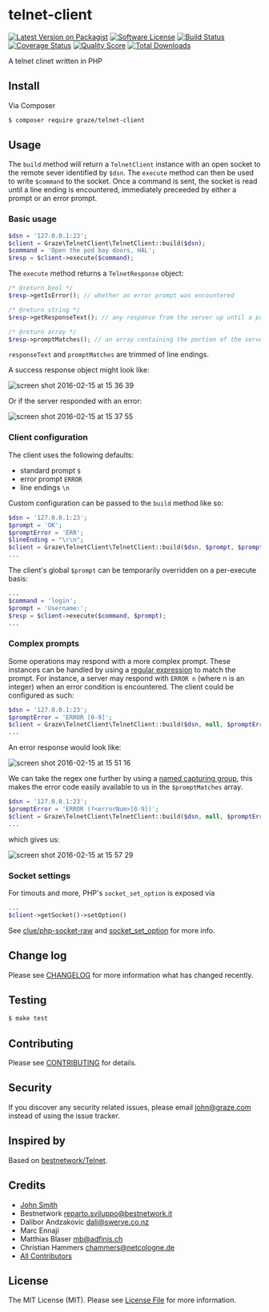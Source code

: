# telnet-client

[![Latest Version on Packagist](https://img.shields.io/packagist/v/graze/telnet-client.svg?style=flat-square)](https://packagist.org/packages/graze/telnet-client)
[![Software License](https://img.shields.io/badge/license-MIT-brightgreen.svg?style=flat-square)](LICENSE.md)
[![Build Status](https://img.shields.io/travis/graze/telnet-client/master.svg?style=flat-square)](https://travis-ci.org/graze/telnet-client)
[![Coverage Status](https://img.shields.io/scrutinizer/coverage/g/graze/telnet-client.svg?style=flat-square)](https://scrutinizer-ci.com/g/graze/telnet-client/code-structure)
[![Quality Score](https://img.shields.io/scrutinizer/g/graze/telnet-client.svg?style=flat-square)](https://scrutinizer-ci.com/g/graze/telnet-client)
[![Total Downloads](https://img.shields.io/packagist/dt/graze/telnet-client.svg?style=flat-square)](https://packagist.org/packages/graze/telnet-client)

A telnet clinet written in PHP

## Install

Via Composer

``` bash
$ composer require graze/telnet-client
```

## Usage
The `build` method will return a `TelnetClient` instance with an open socket to the remote sever identified by `$dsn`.
The `execute` method can then be used to write `$command` to the socket. Once a command is sent, the socket is read until a line ending is encountered, immediately preceeded by either a prompt or an error prompt.

### Basic usage
``` php
$dsn = '127.0.0.1:23';
$client = Graze\TelnetClient\TelnetClient::build($dsn);
$command = 'Open the pod bay doors, HAL';
$resp = $client->execute($command);
```

The `execute` method returns a `TelnetResponse` object:

```php
/* @return bool */
$resp->getIsError(); // whether an error prompt was encountered

/* @return string */
$resp->getResponseText(); // any response from the server up until a prompt is encountered

/* @return array */
$resp->promptMatches(); // an array containing the portion of the server's response that caused `execute` to return
```

`responseText` and `promptMatches` are trimmed of line endings.

A success response object might look like:

![screen shot 2016-02-15 at 15 36 39](https://cloud.githubusercontent.com/assets/1314694/13053030/315e5952-d3fa-11e5-8d13-a61ccb135a49.png)

Or if the server responded with an error:

![screen shot 2016-02-15 at 15 37 55](https://cloud.githubusercontent.com/assets/1314694/13053054/400869ac-d3fa-11e5-8bc2-2c0335eaecde.png)

### Client configuration
The client uses the following defaults:
* standard prompt `$`
* error prompt `ERROR`
* line endings `\n`

Custom configuration can be passed to the `build` method like so:
``` php
$dsn = '127.0.0.1:23';
$prompt = 'OK';
$promptError = 'ERR';
$lineEnding = "\r\n";
$client = Graze\TelnetClient\TelnetClient::build($dsn, $prompt, $promptError, $lineEnding);
...
```

The client's global `$prompt` can be temporarily overridden on a per-execute basis:
``` php
...
$command = 'login';
$prompt = 'Username:';
$resp = $client->execute($command, $prompt);
...
```

### Complex prompts
Some operations may respond with a more complex prompt. These instances can be handled by using a [regular expression](http://www.regular-expressions.info) to match the prompt.
For instance, a server may respond with `ERROR n` (where n is an integer) when an error condition is encountered. The client could be configured as such:

``` php
$dsn = '127.0.0.1:23';
$promptError = 'ERROR [0-9]';
$client = Graze\TelnetClient\TelnetClient::build($dsn, null, $promptError);
...
```

An error response would look like:

![screen shot 2016-02-15 at 15 51 16](https://cloud.githubusercontent.com/assets/1314694/13053378/1d929210-d3fc-11e5-9479-25cfcfc50fec.png)

We can take the regex one further by using a [named capturing group](http://www.regular-expressions.info/named.html), this makes the error code easily available to us in the `$promptMatches` array.

```php
$dsn = '127.0.0.1:23';
$promptError = 'ERROR (?<errorNum>[0-9])';
$client = Graze\TelnetClient\TelnetClient::build($dsn, null, $promptError);
...
```

which gives us:

![screen shot 2016-02-15 at 15 57 29](https://cloud.githubusercontent.com/assets/1314694/13053525/e04e8656-d3fc-11e5-873a-0d5df92701ae.png)

### Socket settings
For timouts and more, PHP's `socket_set_option` is exposed via
```php
...
$client->getSocket()->setOption()
```

See [clue/php-socket-raw](https://github.com/clue/php-socket-raw) and [socket_set_option](http://php.net/manual/en/function.socket-set-option.php) for more info.

## Change log

Please see [CHANGELOG](CHANGELOG.md) for more information what has changed recently.

## Testing

``` bash
$ make test
```

## Contributing

Please see [CONTRIBUTING](CONTRIBUTING.md) for details.

## Security

If you discover any security related issues, please email john@graze.com instead of using the issue tracker.

## Inspired by

Based on [bestnetwork/Telnet](https://github.com/bestnetwork/Telnet).

## Credits

- [John Smith](https://github.com/john-n-smith)
- Bestnetwork <reparto.sviluppo@bestnetwork.it>
- Dalibor Andzakovic <dali@swerve.co.nz>
- Marc Ennaji
- Matthias Blaser <mb@adfinis.ch>
- Christian Hammers <chammers@netcologne.de>
- [All Contributors](../../contributors)

## License

The MIT License (MIT). Please see [License File](LICENSE.md) for more information.
